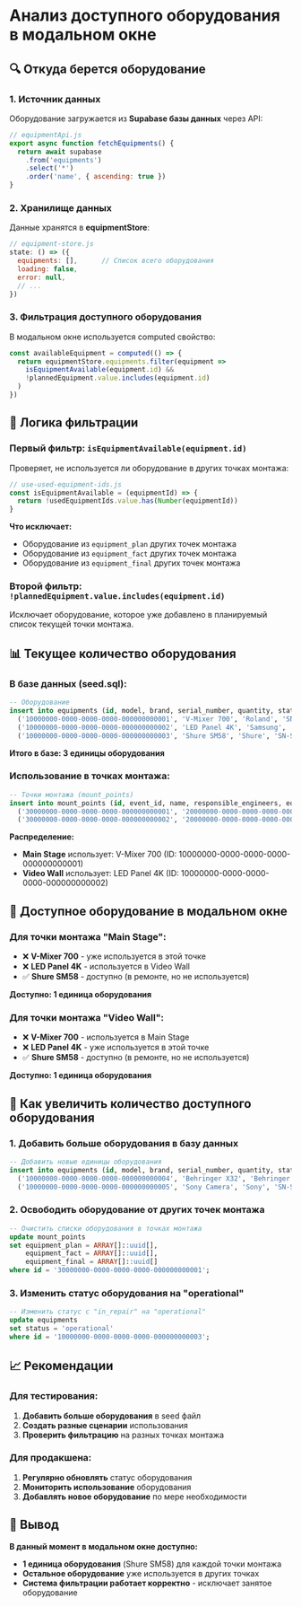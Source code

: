 # Анализ доступного оборудования в модальном окне

## 🔍 Откуда берется оборудование

### 1. Источник данных
Оборудование загружается из **Supabase базы данных** через API:
```javascript
// equipmentApi.js
export async function fetchEquipments() {
  return await supabase
    .from('equipments')
    .select('*')
    .order('name', { ascending: true })
}
```

### 2. Хранилище данных
Данные хранятся в **equipmentStore**:
```javascript
// equipment-store.js
state: () => ({
  equipments: [],      // Список всего оборудования
  loading: false,
  error: null,
  // ...
})
```

### 3. Фильтрация доступного оборудования
В модальном окне используется computed свойство:
```javascript
const availableEquipment = computed(() => {
  return equipmentStore.equipments.filter(equipment => 
    isEquipmentAvailable(equipment.id) && 
    !plannedEquipment.value.includes(equipment.id)
  )
})
```

## 🎯 Логика фильтрации

### Первый фильтр: `isEquipmentAvailable(equipment.id)`
Проверяет, не используется ли оборудование в других точках монтажа:

```javascript
// use-used-equipment-ids.js
const isEquipmentAvailable = (equipmentId) => {
  return !usedEquipmentIds.value.has(Number(equipmentId))
}
```

**Что исключает:**
- Оборудование из `equipment_plan` других точек монтажа
- Оборудование из `equipment_fact` других точек монтажа  
- Оборудование из `equipment_final` других точек монтажа

### Второй фильтр: `!plannedEquipment.value.includes(equipment.id)`
Исключает оборудование, которое уже добавлено в планируемый список текущей точки монтажа.

## 📊 Текущее количество оборудования

### В базе данных (seed.sql):
```sql
-- Оборудование
insert into equipments (id, model, brand, serial_number, quantity, status, location, category, subcategory, tech_description, description) values
  ('10000000-0000-0000-0000-000000000001', 'V-Mixer 700', 'Roland', 'SN-VM700-001', 2, 'operational', 'Main Storage', 'Audio', 'Mixer', 'Digital audio mixer', 'Основной микшер для FOH'),
  ('10000000-0000-0000-0000-000000000002', 'LED Panel 4K', 'Samsung', 'SN-LED4K-002', 10, 'operational', 'Warehouse A', 'Video', 'Display', '4K LED panel', 'Панели для видеостены'),
  ('10000000-0000-0000-0000-000000000003', 'Shure SM58', 'Shure', 'SN-SM58-003', 5, 'in_repair', 'Repair Room', 'Audio', 'Microphone', 'Dynamic vocal mic', 'Микрофоны для вокала');
```

**Итого в базе: 3 единицы оборудования**

### Использование в точках монтажа:
```sql
-- Точки монтажа (mount_points)
insert into mount_points (id, event_id, name, responsible_engineers, equipment_plan, equipment_final, equipment_fact) values
  ('30000000-0000-0000-0000-000000000001', '20000000-0000-0000-0000-000000000001', 'Main Stage', ARRAY['00000000-0000-0000-0000-000000000004']::uuid[], ARRAY['10000000-0000-0000-0000-000000000001']::uuid[], ARRAY['10000000-0000-0000-0000-000000000001']::uuid[], ARRAY['10000000-0000-0000-0000-000000000001']::uuid[]),
  ('30000000-0000-0000-0000-000000000002', '20000000-0000-0000-0000-000000000001', 'Video Wall', ARRAY['00000000-0000-0000-0000-000000000003']::uuid[], ARRAY['10000000-0000-0000-0000-000000000002']::uuid[], ARRAY['10000000-0000-0000-0000-000000000002']::uuid[], ARRAY['10000000-0000-0000-0000-000000000002']::uuid[]);
```

**Распределение:**
- **Main Stage** использует: V-Mixer 700 (ID: 10000000-0000-0000-0000-000000000001)
- **Video Wall** использует: LED Panel 4K (ID: 10000000-0000-0000-0000-000000000002)

## 🎯 Доступное оборудование в модальном окне

### Для точки монтажа "Main Stage":
- ❌ **V-Mixer 700** - уже используется в этой точке
- ❌ **LED Panel 4K** - используется в Video Wall
- ✅ **Shure SM58** - доступно (в ремонте, но не используется)

**Доступно: 1 единица оборудования**

### Для точки монтажа "Video Wall":
- ❌ **V-Mixer 700** - используется в Main Stage  
- ❌ **LED Panel 4K** - уже используется в этой точке
- ✅ **Shure SM58** - доступно (в ремонте, но не используется)

**Доступно: 1 единица оборудования**

## 🔧 Как увеличить количество доступного оборудования

### 1. Добавить больше оборудования в базу данных
```sql
-- Добавить новые единицы оборудования
insert into equipments (id, model, brand, serial_number, quantity, status, location, category, subcategory, tech_description, description) values
  ('10000000-0000-0000-0000-000000000004', 'Behringer X32', 'Behringer', 'SN-X32-004', 1, 'operational', 'Main Storage', 'Audio', 'Mixer', 'Digital mixer', 'Резервный микшер'),
  ('10000000-0000-0000-0000-000000000005', 'Sony Camera', 'Sony', 'SN-SONY-005', 3, 'operational', 'Warehouse B', 'Video', 'Camera', '4K camera', 'Камеры для съемки');
```

### 2. Освободить оборудование от других точек монтажа
```sql
-- Очистить списки оборудования в точках монтажа
update mount_points 
set equipment_plan = ARRAY[]::uuid[], 
    equipment_fact = ARRAY[]::uuid[], 
    equipment_final = ARRAY[]::uuid[]
where id = '30000000-0000-0000-0000-000000000001';
```

### 3. Изменить статус оборудования на "operational"
```sql
-- Изменить статус с "in_repair" на "operational"
update equipments 
set status = 'operational' 
where id = '10000000-0000-0000-0000-000000000003';
```

## 📈 Рекомендации

### Для тестирования:
1. **Добавить больше оборудования** в seed файл
2. **Создать разные сценарии** использования
3. **Проверить фильтрацию** на разных точках монтажа

### Для продакшена:
1. **Регулярно обновлять** статус оборудования
2. **Мониторить использование** оборудования
3. **Добавлять новое оборудование** по мере необходимости

## 🎉 Вывод

**В данный момент в модальном окне доступно:**
- **1 единица оборудования** (Shure SM58) для каждой точки монтажа
- **Остальное оборудование** уже используется в других точках
- **Система фильтрации работает корректно** - исключает занятое оборудование 